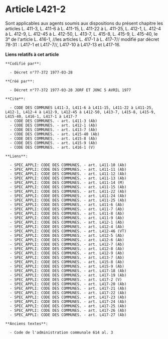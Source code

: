 # Article L421-2

Sont applicables aux agents soumis aux dispositions du présent chapitre les articles L. 411-3, L. 411-6 à L. 411-15, L.
411-22 à L. 411-25, L. 412-1, L. 412-4 à L. 412-9, L. 412-45 à L. 412-50, L. 413-7, L. 415-8, L. 415-9, L. 415-40, le 3° de
l'article L. 416-1, //les articles L. 417-1 à L. 417-7// modifié par décret 78-31 : L417-1 et L417-7//, L417-10 à L417-13 et
L417-16.

**Liens relatifs à cet article**

	**Codifié par**:

	  - Décret n°77-372 1977-03-28

	**Créé par**:

	  - Décret n°77-372 1977-03-28 JORF ET JONC 5 AVRIL 1977

	**Cite**:

	  - CODE DES COMMUNES L411-3, L411-6 à L411-15, L411-22 à L411-25, L412-1, L412-4 à L412-9, L412-45 à L412-50, L413-7, L415-8, L415-9, L415-40, L416-1, L417-1 à L417-7
	  - CODE DES COMMUNES. - art. L411-3 (Ab)
	  - CODE DES COMMUNES. - art. L412-1 (Ab)
	  - CODE DES COMMUNES. - art. L413-7 (Ab)
	  - CODE DES COMMUNES. - art. L415-40 (Ab)
	  - CODE DES COMMUNES. - art. L415-8 (Ab)
	  - CODE DES COMMUNES. - art. L415-9 (Ab)
	  - CODE DES COMMUNES. - art. L416-1 (V)

	**Liens**:

	  - SPEC_APPLI: CODE DES COMMUNES. - art. L411-10 (Ab)
	  - SPEC_APPLI: CODE DES COMMUNES. - art. L411-11 (Ab)
	  - SPEC_APPLI: CODE DES COMMUNES. - art. L411-12 (Ab)
	  - SPEC_APPLI: CODE DES COMMUNES. - art. L411-13 (Ab)
	  - SPEC_APPLI: CODE DES COMMUNES. - art. L411-14 (M)
	  - SPEC_APPLI: CODE DES COMMUNES. - art. L411-15 (Ab)
	  - SPEC_APPLI: CODE DES COMMUNES. - art. L411-22 (Ab)
	  - SPEC_APPLI: CODE DES COMMUNES. - art. L411-24 (Ab)
	  - SPEC_APPLI: CODE DES COMMUNES. - art. L411-25 (Ab)
	  - SPEC_APPLI: CODE DES COMMUNES. - art. L411-6 (Ab)
	  - SPEC_APPLI: CODE DES COMMUNES. - art. L411-7 (Ab)
	  - SPEC_APPLI: CODE DES COMMUNES. - art. L411-8 (Ab)
	  - SPEC_APPLI: CODE DES COMMUNES. - art. L411-9 (Ab)
	  - SPEC_APPLI: CODE DES COMMUNES. - art. L412-1 (Ab)
	  - SPEC_APPLI: CODE DES COMMUNES. - art. L412-4 (Ab)
	  - SPEC_APPLI: CODE DES COMMUNES. - art. L412-46 (VT)
	  - SPEC_APPLI: CODE DES COMMUNES. - art. L412-5 (Ab)
	  - SPEC_APPLI: CODE DES COMMUNES. - art. L412-6 (Ab)
	  - SPEC_APPLI: CODE DES COMMUNES. - art. L412-7 (Ab)
	  - SPEC_APPLI: CODE DES COMMUNES. - art. L412-8 (Ab)
	  - SPEC_APPLI: CODE DES COMMUNES. - art. L412-9 (Ab)
	  - SPEC_APPLI: CODE DES COMMUNES. - art. L413-7 (Ab)
	  - SPEC_APPLI: CODE DES COMMUNES. - art. L415-8 (Ab)
	  - SPEC_APPLI: CODE DES COMMUNES. - art. L415-9 (Ab)
	  - SPEC_APPLI: CODE DES COMMUNES. - art. L417-18 (Ab)
	  - SPEC_APPLI: CODE DES COMMUNES. - art. L417-19 (Ab)
	  - SPEC_APPLI: CODE DES COMMUNES. - art. L417-2 (V)
	  - SPEC_APPLI: CODE DES COMMUNES. - art. L417-20 (Ab)
	  - SPEC_APPLI: CODE DES COMMUNES. - art. L417-21 (Ab)
	  - SPEC_APPLI: CODE DES COMMUNES. - art. L417-22 (Ab)
	  - SPEC_APPLI: CODE DES COMMUNES. - art. L417-23 (Ab)
	  - SPEC_APPLI: CODE DES COMMUNES. - art. L417-24 (Ab)
	  - SPEC_APPLI: CODE DES COMMUNES. - art. L417-25 (Ab)
	  - SPEC_APPLI: CODE DES COMMUNES. - art. L417-26 (Ab)
	  - SPEC_APPLI: CODE DES COMMUNES. - art. L417-27 (Ab)

	**Anciens textes**:

	  - Code de l'administration communale 614 al. 3
